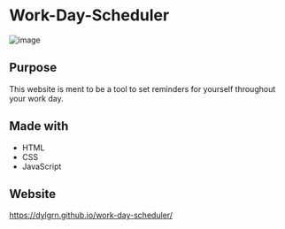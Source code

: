 # Work-Day-Scheduler
![image](https://user-images.githubusercontent.com/78700475/115977675-a84be180-a53f-11eb-8ea2-84df65febd03.png)

## Purpose
This website is ment to be a tool to set reminders for yourself throughout your work day.

## Made with
* HTML
* CSS
* JavaScript

## Website
https://dylgrn.github.io/work-day-scheduler/
